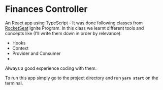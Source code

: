 # Finances Controller

An React app using TypeScript - It was done following classes from [RocketSeat](https://www.rocketseat.com.br) Ignite Program. 
In this class we learnt different tools and concepts like (I'll write them down in order by relevance): 
- Hooks 
- Context
- Provider and Consumer
- 


Always a good experience coding with them. 

To run this app simply go to the project directory and run **`yarn start`** on the terminal. 


